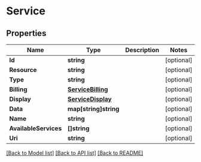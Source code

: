 # Service

## Properties

Name | Type | Description | Notes
------------ | ------------- | ------------- | -------------
**Id** | **string** |  | [optional] 
**Resource** | **string** |  | [optional] 
**Type** | **string** |  | [optional] 
**Billing** | [**ServiceBilling**](service_billing.md) |  | [optional] 
**Display** | [**ServiceDisplay**](service_display.md) |  | [optional] 
**Data** | **map[string]string** |  | [optional] 
**Name** | **string** |  | [optional] 
**AvailableServices** | **[]string** |  | [optional] 
**Uri** | **string** |  | [optional] 

[[Back to Model list]](../README.md#documentation-for-models) [[Back to API list]](../README.md#documentation-for-api-endpoints) [[Back to README]](../README.md)


